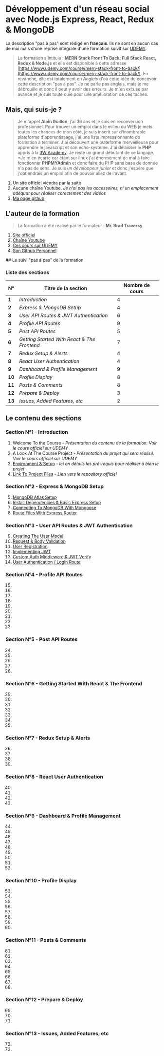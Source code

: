 # Développement d'un réseau social avec Node.js Express, React, Redux & MongoDB

La description "pas à pas" sont rédigé en **français**.
Ils ne sont en aucun cas de moi mais d'une reprise intégrale d'une formation suivit sur [UDEMY](https://www.udemy.com, "Lien vers le site d'Udemy").

> La formation s'intitule : **MERN Stack Front To Back: Full Stack React, Redux & Node.js** et elle est disponible à cette adresse [https://www.udemy.com/course/mern-stack-front-to-back/](https://www.udemy.com/course/mern-stack-front-to-back/). En revanche, elle est totalement en _Anglais_ d'où cette idée de concevoir cette description "pas à pas". Je ne parle pas anglais, mais je me débrouille et donc il peut y avoir des erreurs. Je m'en excuse par avance et je suis toute ouïe pour une amélioration de ces tâches.

## Mais, qui suis-je ?

> Je m'appel **Alain Guillon**, j'ai 36 ans et je suis en reconversion profesionnel. Pour trouver un emploi dans le milieu du WEB je mets toutes les chances de mon côté, je suis inscrit sur d'inombrable plateforme d'apprentissage, j'ai une liste impressionnante de formation à terminer. J'ai découvert une plateforme merveilleuse pour apprendre le javascript et son echo-système. J'ai délaisser le **PHP** appris à la [3W Academy](https://3wa.fr). Je reste un grand débutant de ce langage. \*Je m'en écarte car étant sur linux j'ai énormément de mal à faire fonctionner **PHPMYAdmin** et donc faire du PHP sans base de donnée n'a pas de sens. Je suis _un développeur junior_ et donc j'espère que j'obtiendrais un emploi afin de pouvoir allez de l'avant.

1. Un site officiel viendra par la suite
2. Aucune chaîne Youtube. _Je n'ai pas les accessoires, ni un emplacement adéquat pour réaliser corectement des vidéos_
3. [Ma page github](https://github.com/Zyrass)

## L'auteur de la formation

> La formation a été réalisé par le formateur : **Mr. Brad Traversy**.

1. [Site officiel](https://www.traversymedia.com/)
2. [Chaîne Youtube](https://www.youtube.com/channel/UC29ju8bIPH5as8OGnQzwJyA)
3. [Ces cours sur UDEMY](https://www.udemy.com/user/brad-traversy/)
4. [Son Github Personnel](https://github.com/bradtraversy)

## Le suivi "pas à pas" de la formation

### Liste des sections

| N°     | Titre de la section                         | Nombre de cours |
| ------ | ------------------------------------------- | --------------- |
| **1**  | _Introduction_                              | 4               |
| **2**  | _Express & MongoDB Setup_                   | 4               |
| **3**  | _User API Routes & JWT Authentication_      | 6               |
| **4**  | _Profile API Routes_                        | 9               |
| **5**  | _Post API Routes_                           | 5               |
| **6**  | _Getting Started With React & The Frontend_ | 7               |
| **7**  | _Redux Setup & Alerts_                      | 4               |
| **8**  | _React User Authentication_                 | 4               |
| **9**  | _Dashboard & Profile Management_            | 9               |
| **10** | _Profile Display_                           | 8               |
| **11** | _Posts & Comments_                          | 8               |
| **12** | _Prepare & Deploy_                          | 3               |
| **13** | _Issues, Added Features, etc_               | 2               |

## Le contenu des sections

### Section N°1 - Introduction

1. Welcome To the Course - _Présentation du contenu de la formation. Voir le cours officiel sur UDEMY_
2. A Look At The Course Project - _Présentation du projet qui sera réalisé. Voir le cours officiel sur UDEMY_
3. [Environment & Setup](../blop/cours/section_1/video_3) - _Ici on détails les pré-requis pour réaliser à bien le projet_
4. [Link To Project Files](https://github.com/bradtraversy/devconnector_2.0) - _Lien vers le repository officiel_

### Section N°2 - Express & MongoDB Setup

5. [MongoDB Atlas Setup]()
6. [Install Dependencies & Basic Express Setup]()
7. [Connecting To MongoDB With Mongoose]()
8. [Route Files With Express Router]()

### Section N°3 - User API Routes & JWT Authentication

9. [Creating The User Model]()
10. [Request & Body Validation]()
11. [User Registration]()
12. [Implementing JWT]()
13. [Custom Auth Middleware & JWT Verify]()
14. [User Authentication / Login Route]()

### Section N°4 - Profile API Routes

15. []()
16. []()
17. []()
18. []()
19. []()
20. []()
21. []()
22. []()
23. []()

### Section N°5 - Post API Routes

24. []()
25. []()
26. []()
27. []()
28. []()

### Section N°6 - Getting Started With React & The Frontend

29. []()
30. []()
31. []()
32. []()
33. []()
34. []()
35. []()

### Section N°7 - Redux Setup & Alerts

36. []()
37. []()
38. []()
39. []()

### Section N°8 - React User Authentication

40. []()
41. []()
42. []()
43. []()

### Section N°9 - Dashboard & Profile Management

44. []()
45. []()
46. []()
47. []()
48. []()
49. []()
50. []()
51. []()
52. []()

### Section N°10 - Profile Display

53. []()
54. []()
55. []()
56. []()
57. []()
58. []()
59. []()
60. []()

### Section N°11 - Posts & Comments

61. []()
62. []()
63. []()
64. []()
65. []()
66. []()
67. []()
68. []()

### Section N°12 - Prepare & Deploy

69. []()
70. []()
71. []()

### Section N°13 - Issues, Added Features, etc

72. []()
73. []()
